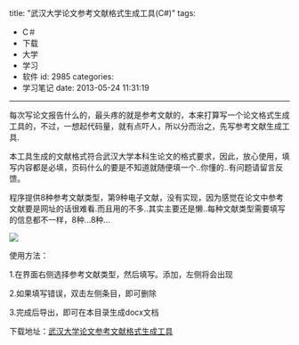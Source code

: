 title: "武汉大学论文参考文献格式生成工具(C#)"
tags:
  - C＃
  - 下载
  - 大学
  - 学习
  - 软件
id: 2985
categories:
  - 学习笔记
date: 2013-05-24 11:31:19
---

每次写论文报告什么的，最头疼的就是参考文献的，本来打算写一个论文格式生成工具的，不过，一想起代码量，就有点吓人，所以分而治之，先写参考文献生成工具.

本工具生成的文献格式符合武汉大学本科生论文的格式要求，因此，放心使用，填写内容都是必填，页码什么的要是不知道就随便填一个..你懂的..有问题请留言反馈。

程序提供8种参考文献类型，第9种电子文献，没有实现，因为感觉在论文中参考文献要是网址的话很难看.而且用的不多..其实主要还是懒..每种文献类型需要填写的信息都不一样，8种...8种...

[![]({{BASE_PATH}}/images/0a81d82d86007c82e327e9c0bbce1e32bb637f0e.png)](http://leaverimage.b0.upaiyun.com/36356_o.png)

使用方法：

1.在界面右侧选择参考文献类型，然后填写。添加，左侧将会出现

2.如果填写错误，双击左侧条目，即可删除

3.完成后导出，即可在本目录生成docx文档

下载地址：[武汉大学论文参考文献格式生成工具](http://pan.baidu.com/share/link?shareid=510063&amp;uk=1493685990)

&nbsp;